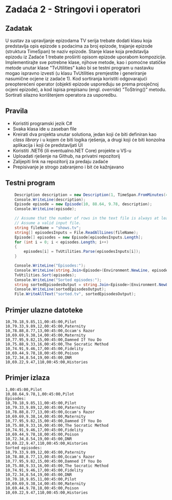 # Zadaća 2 - Stringovi i operatori

## Zadatak

U sustav za upravljanje epizodama TV serija trebate dodati klasu koja predstavlja opis epizode s podacima za broj epizode, trajanje epizode (struktura TimeSpan) te naziv epizode. Stanje klase koja predstavlja epizodu iz Zadaće 1 trebate proširiti opisom epizode uporabom kompozicije. Implementirajte sve potrebne klase, njihove metode, kao i pomoćne statičke metode unutar klase "TvUtilities" kako bi se testni program u nastavku mogao ispravno izvesti (u klasu TvUtilities premjestite i generiranje nasumične ocjene iz zadaće 1). Kod sortiranja koristiti odgovarajući preopterećeni operator (objekti epizode uspoređuju se prema prosječnoj ocjeni epizode), a kod ispisa prepisanu (engl. _override_) "ToString()" metodu. Sortirati silazno korištenjem operatora za usporedbu.

## Pravila

* Koristiti programski jezik C#
* Svaka klasa ide u zaseban file
* Kreirati dva projekta unutar solutiona, jedan koji će biti definiran kao *class library* i u kojem će biti logika rješenja, a drugi koji će biti konzolna aplikacija i koji će predstavljati UI
* Koristiti  .NET6 (ili eventualno.NET Core)  projekte u VS-u
* Uploadati rješenje na Github, na privatni repozitorij 
* Zalijepiti link na repozitorij za predaju zadaće
* Prepisivanje je strogo zabranjeno i bit će kažnjavano

## Testni program

```c#
	Description description = new Description(1, TimeSpan.FromMinutes(45), "Pilot");
	Console.WriteLine(description);
	Episode episode = new Episode(10, 88.64, 9.78, description);
	Console.WriteLine(episode);

	// Assume that the number of rows in the text file is always at least 10. 
	// Assume a valid input file.
	string fileName = "shows.tv";
	string[] episodesInputs = File.ReadAllLines(fileName);
	Episode[] episodes = new Episode[episodesInputs.Length];
	for (int i = 0; i < episodes.Length; i++)
	{
		episodes[i] = TvUtilities.Parse(episodesInputs[i]);
	}

	Console.WriteLine("Episodes:");
	Console.WriteLine(string.Join<Episode>(Environment.NewLine, episodes));
	TvUtilities.Sort(episodes);
	Console.WriteLine("Sorted episodes:");
    string sortedEpisodesOutput = string.Join<Episode>(Environment.NewLine, episodes);
	Console.WriteLine(sortedEpisodesOutput);
	File.WriteAllText("sorted.tv", sortedEpisodesOutput);
```

## Primjer ulazne datoteke
```
10,70.18,9.85,11,00:45:00,Pilot
10,79.33,9.89,12,00:45:00,Paternity
10,78.88,8.77,13,00:45:00,Occam's Razor
10,69.69,9.38,14,00:45:00,Maternity
10,77.95,9.82,15,00:45:00,Damned If You Do
10,75.88,9.33,16,00:45:00,The Socratic Method
10,74.91,9.46,17,00:45:00,Fidelity
10,69.44,9.78,18,00:45:00,Poison
10,72.34,8.54,19,00:45:00,DNR
10,69.22,9.47,110,00:45:00,Histories
```

## Primjer izlaza
	1,00:45:00,Pilot
	10,88.64,9.78,1,00:45:00,Pilot
	Episodes:
	10,70.18,9.85,11,00:45:00,Pilot
	10,79.33,9.89,12,00:45:00,Paternity
	10,78.88,8.77,13,00:45:00,Occam's Razor
	10,69.69,9.38,14,00:45:00,Maternity
	10,77.95,9.82,15,00:45:00,Damned If You Do
	10,75.88,9.33,16,00:45:00,The Socratic Method
	10,74.91,9.46,17,00:45:00,Fidelity
	10,69.44,9.78,18,00:45:00,Poison
	10,72.34,8.54,19,00:45:00,DNR
	10,69.22,9.47,110,00:45:00,Histories
	Sorted episodes:
	10,79.33,9.89,12,00:45:00,Paternity
	10,78.88,8.77,13,00:45:00,Occam's Razor
	10,77.95,9.82,15,00:45:00,Damned If You Do
	10,75.88,9.33,16,00:45:00,The Socratic Method
	10,74.91,9.46,17,00:45:00,Fidelity
	10,72.34,8.54,19,00:45:00,DNR
	10,70.18,9.85,11,00:45:00,Pilot
	10,69.69,9.38,14,00:45:00,Maternity
	10,69.44,9.78,18,00:45:00,Poison
	10,69.22,9.47,110,00:45:00,Histories